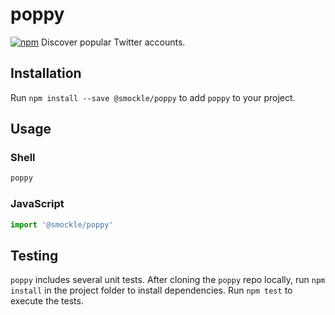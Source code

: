 # poppy
[![npm](https://img.shields.io/npm/v/@smockle/poppy.svg)](https://www.npmjs.com/package/@smockle/poppy)
Discover popular Twitter accounts.

## Installation
Run `npm install --save @smockle/poppy` to add `poppy` to your project.

## Usage
### Shell
```Bash
poppy
```
### JavaScript
```JavaScript
import '@smockle/poppy'
```

## Testing
`poppy` includes several unit tests. After cloning the `poppy` repo locally, run `npm install` in the project folder to install dependencies. Run `npm test` to execute the tests.